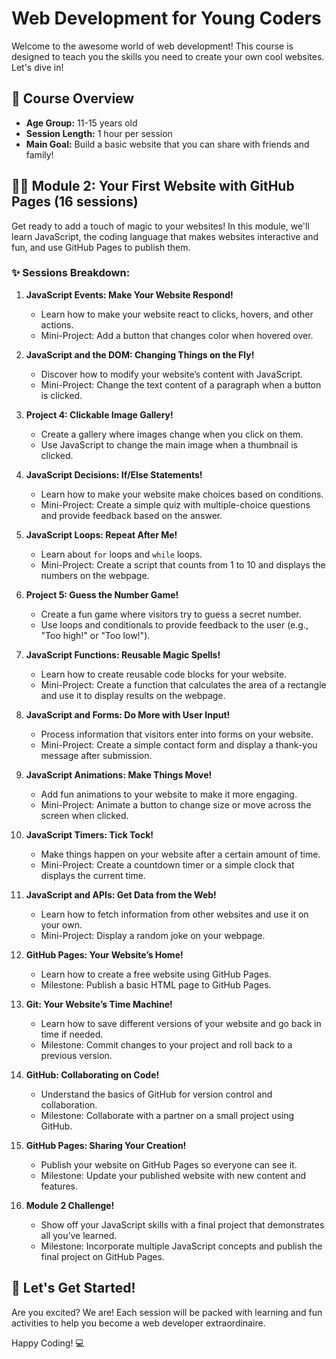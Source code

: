 # Web Development for Young Coders

Welcome to the awesome world of web development! This course is designed to teach you the skills you need to create your own cool websites. Let's dive in!

## 🎯 Course Overview

* **Age Group:** 11-15 years old
* **Session Length:** 1 hour per session
* **Main Goal:** Build a basic website that you can share with friends and family!

## 🧙‍♂️ Module 2: Your First Website with GitHub Pages (16 sessions)

Get ready to add a touch of magic to your websites! In this module, we'll learn JavaScript, the coding language that makes websites interactive and fun, and use GitHub Pages to publish them.

### ✨ Sessions Breakdown:

1. **JavaScript Events: Make Your Website Respond!**
    * Learn how to make your website react to clicks, hovers, and other actions.
    * Mini-Project: Add a button that changes color when hovered over.

2. **JavaScript and the DOM: Changing Things on the Fly!**
    * Discover how to modify your website’s content with JavaScript.
    * Mini-Project: Change the text content of a paragraph when a button is clicked.

3. **Project 4: Clickable Image Gallery!**
    * Create a gallery where images change when you click on them.
    * Use JavaScript to change the main image when a thumbnail is clicked.

4. **JavaScript Decisions: If/Else Statements!**
    * Learn how to make your website make choices based on conditions.
    * Mini-Project: Create a simple quiz with multiple-choice questions and provide feedback based on the answer.

5. **JavaScript Loops: Repeat After Me!**
    * Learn about `for` loops and `while` loops.
    * Mini-Project: Create a script that counts from 1 to 10 and displays the numbers on the webpage.

6. **Project 5: Guess the Number Game!**
    * Create a fun game where visitors try to guess a secret number.
    * Use loops and conditionals to provide feedback to the user (e.g., "Too high!" or "Too low!").

7. **JavaScript Functions: Reusable Magic Spells!**
    * Learn how to create reusable code blocks for your website.
    * Mini-Project: Create a function that calculates the area of a rectangle and use it to display results on the webpage.

8. **JavaScript and Forms: Do More with User Input!**
    * Process information that visitors enter into forms on your website.
    * Mini-Project: Create a simple contact form and display a thank-you message after submission.

9. **JavaScript Animations: Make Things Move!**
    * Add fun animations to your website to make it more engaging.
    * Mini-Project: Animate a button to change size or move across the screen when clicked.

10. **JavaScript Timers: Tick Tock!**
    * Make things happen on your website after a certain amount of time.
    * Mini-Project: Create a countdown timer or a simple clock that displays the current time.

11. **JavaScript and APIs: Get Data from the Web!**
    * Learn how to fetch information from other websites and use it on your own.
    * Mini-Project: Display a random joke on your webpage.

12. **GitHub Pages: Your Website’s Home!**
    * Learn how to create a free website using GitHub Pages.
    * Milestone: Publish a basic HTML page to GitHub Pages.

13. **Git: Your Website’s Time Machine!**
    * Learn how to save different versions of your website and go back in time if needed.
    * Milestone: Commit changes to your project and roll back to a previous version.

14. **GitHub: Collaborating on Code!**
    * Understand the basics of GitHub for version control and collaboration.
    * Milestone: Collaborate with a partner on a small project using GitHub.

15. **GitHub Pages: Sharing Your Creation!**
    * Publish your website on GitHub Pages so everyone can see it.
    * Milestone: Update your published website with new content and features.

16. **Module 2 Challenge!**
    * Show off your JavaScript skills with a final project that demonstrates all you’ve learned.
    * Milestone: Incorporate multiple JavaScript concepts and publish the final project on GitHub Pages.
   
## 🚀 Let's Get Started!

Are you excited? We are! Each session will be packed with learning and fun activities to help you become a web developer extraordinaire.

Happy Coding! 💻
